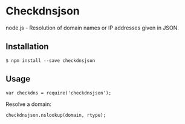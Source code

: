 Checkdnsjson
========

node.js - Resolution of domain names or IP addresses given in JSON.

## Installation
```
$ npm install --save checkdnsjson
```


## Usage

```
var checkdns = require('checkdnsjson');
```

Resolve a domain:
```
checkdnsjson.nslookup(domain, rtype);
```
